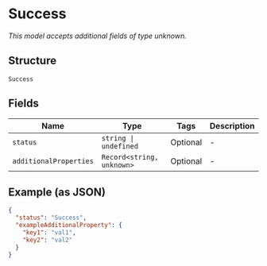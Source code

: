 
# Success

*This model accepts additional fields of type unknown.*

## Structure

`Success`

## Fields

| Name | Type | Tags | Description |
|  --- | --- | --- | --- |
| `status` | `string \| undefined` | Optional | - |
| `additionalProperties` | `Record<string, unknown>` | Optional | - |

## Example (as JSON)

```json
{
  "status": "Success",
  "exampleAdditionalProperty": {
    "key1": "val1",
    "key2": "val2"
  }
}
```

